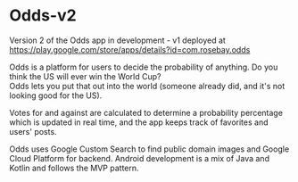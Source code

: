 # Odds-v2
Version 2 of the Odds app in development - v1 deployed at https://play.google.com/store/apps/details?id=com.rosebay.odds

Odds is a platform for users to decide the probability of anything.  Do you think the US will ever win the World Cup?  
Odds lets you put that out into the world (someone already did, and it's not looking good for the US).

Votes for and against are calculated to determine a probability percentage which is updated in real time, and the app 
keeps track of favorites and users' posts.

Odds uses Google Custom Search to find public domain images and Google Cloud Platform for backend.  Android development 
is a mix of Java and Kotlin and follows the MVP pattern. 
